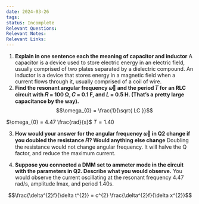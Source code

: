 ```yaml
---
date: 2024-03-26
tags: 
status: Incomplete
Relevant Questions: 
Relevant Notes: 
Relevant Links:
---
```

1. **Explain in one sentence each the meaning of capacitor and inductor**
	A capacitor is a device used to store electric energy in an electric field, usually comprised of two plates separated by a dielectric compound. An inductor is a device that stores energy in a magnetic field when a current flows through it, usually comprised of a coil of wire.
2. **Find the resonant angular frequency 𝜔଴ and the period 𝑇 for an RLC circuit with 𝑅 = 100 Ω, 𝐶 = 0.1 F, and 𝐿 = 0.5 H. (That’s a pretty large capacitance by the way).**
$$\omega_{0} = \frac{1}{\sqrt{ LC }}$$

$\omega_{0} = 4.47 \frac{rad}{s}$
$T = 1.40$

3. **How would your answer for the angular frequency 𝜔଴ in Q2 change if you doubled the resistance 𝑅? Would anything else change**
Doubling the resistance would not change angular frequency. It will halve the Q factor, and reduce the maximum current.

4. **Suppose you connected a DMM set to ammeter mode in the circuit with the parameters in Q2. Describe what you would observe.**
You would observe the current oscillating at the resonant frequency 4.47 rad/s, amplitude Imax, and period 1.40s.

$$\frac{\delta^{2}f}{\delta t^{2}} = c^{2} \frac{\delta^{2}f}{\delta x^{2}}$$